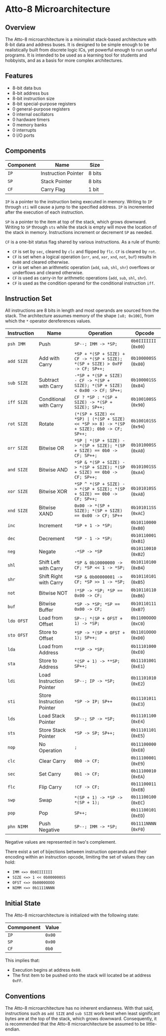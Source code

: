 # Atto-8 Microarchitecture

## Overview

The Atto-8 microarchitecture is a minimalist stack-based architecture with 8-bit data and address buses. It is designed to be simple enough to be realistically built from discrete logic ICs, yet powerful enough to run useful programs. It is intended to be used as a learning tool for students and hobbyists, and as a basis for more complex architectures.

## Features

- 8-bit data bus
- 8-bit address bus
- 8-bit instruction size
- 8-bit special-purpose registers
- 0 general-purpose registers
- 0 internal oscillators
- 0 hardware timers
- 0 memory banks
- 0 interrupts
- 0 I/O ports

## Components

| Component | Name                | Size   |
| --------- | ------------------- | ------ |
| `IP`      | Instruction Pointer | 8 bits |
| `SP`      | Stack Pointer       | 8 bits |
| `CF`      | Carry Flag          | 1 bit  |

`IP` is a pointer to the instruction being executed in memory. Writing to `IP` through `sti` will cause a jump to the specified address. `IP` is incremented after the execution of each instruction.

`SP` is a pointer to the item at top of the stack, which grows downward. Writing to `SP` through `sts` while the stack is empty will move the location of the stack in memory. Instructions increment or decrement `SP` as needed.

`CF` is a one-bit status flag shared by various instructions. As a rule of thumb:

- `CF` is set by `sec`, cleared by `clc` and flipped by `flc`. `CF` is cleared by `rot`.
- `CF` is set when a logical operation (`orr`, `and`, `xor`, `xnd`, `not`, `buf`) results in `0x00` and cleared otherwise.
- `CF` is set when an arithmetic operation (`add`, `sub`, `shl`, `shr`) overflows or underflows and cleared otherwise.
- `CF` is used as carry-in for arithmetic operations (`add`, `sub`, `shl`, `shr`).
- `CF` is used as the condition operand for the conditional instruction `iff`.

## Instruction Set

All instructions are 8 bits in length and most operands are sourced from the stack. The architecture assumes memory of the shape `[u8; 0x100]`, from which the `*` operator dereferences values.

| Instruction | Name                      | Operation                                                                               | Opcode                |
| ----------- | ------------------------- | --------------------------------------------------------------------------------------- | --------------------- |
| `psh IMM`   | Push                      | `SP--; IMM -> *SP;`                                                                     | `0b0IIIIIII` (`0x00`) |
| `add SIZE`  | Add with Carry            | `*SP + *(SP + SIZE) + CF -> *(SP + SIZE); *(SP + SIZE) > 0xFF -> CF; SP++;`             | `0b100000SS` (`0x80`) |
| `sub SIZE`  | Subtract with Carry       | `-*SP + *(SP + SIZE) - CF -> *(SP + SIZE); *(SP + SIZE) < 0x00 -> CF; SP++;`            | `0b100001SS` (`0x84`) |
| `iff SIZE`  | Conditional with Carry    | `CF ? *SP : *(SP + SIZE) -> *(SP + SIZE); SP++;`                                        | `0b100100SS` (`0x90`) |
| `rot SIZE`  | Rotate                    | `(*(SP + SIZE) << *SP) \| (*(SP + SIZE) << *SP >> 8) -> *(SP + SIZE); 0b0 -> CF; SP++;` | `0b100101SS` (`0x94`) |
| `orr SIZE`  | Bitwise OR                | `*SP \| *(SP + SIZE) -> *(SP + SIZE); *(SP + SIZE) == 0b0 -> CF; SP++;`                 | `0b101000SS` (`0xA0`) |
| `and SIZE`  | Bitwise AND               | `*SP & *(SP + SIZE) -> *(SP + SIZE); *(SP + SIZE) == 0b0 -> CF; SP++;`                  | `0b101001SS` (`0xA4`) |
| `xor SIZE`  | Bitwise XOR               | `*SP ^ *(SP + SIZE) -> *(SP + SIZE); *(SP + SIZE) == 0b0 -> CF; SP++;`                  | `0b101010SS` (`0xA8`) |
| `xnd SIZE`  | Bitwise XAND              | `0x00 -> *(SP + SIZE); *(SP + SIZE) == 0x00 -> CF; SP++`                                | `0b101011SS` (`0xAC`) |
| `inc`       | Increment                 | `*SP + 1 -> *SP;`                                                                       | `0b10110000` (`0xB0`) |
| `dec`       | Decrement                 | `*SP - 1 -> *SP;`                                                                       | `0b10110001` (`0xB1`) |
| `neg`       | Negate                    | `-*SP -> *SP`                                                                           | `0b10110010` (`0xB2`) |
| `shl`       | Shift Left with Carry     | `*SP & 0b10000000 -> CF; *SP << 1 -> *SP;`                                              | `0b10110100` (`0xB4`) |
| `shr`       | Shift Right with Carry    | `*SP & 0b00000001 -> CF; *SP >> 1 -> *SP;`                                              | `0b10110101` (`0xB5`) |
| `not`       | Bitwise NOT               | `!*SP -> *SP; *SP == 0x00 -> CF;`                                                       | `0b10110110` (`0xB6`) |
| `buf`       | Bitwise Buffer            | `*SP -> *SP; *SP == 0x00 -> CF;`                                                        | `0b10110111` (`0xB7`) |
| `ldo OFST`  | Load from Offset          | `SP--; *(SP + OFST + 1) -> *SP;`                                                        | `0b1100OOOO` (`0xC0`) |
| `sto OFST`  | Store to Offset           | `*SP -> *(SP + OFST + 1); SP++;`                                                        | `0b1101OOOO` (`0xD0`) |
| `lda`       | Load from Address         | `**SP -> *SP;`                                                                          | `0b11101000` (`0xE0`) |
| `sta`       | Store to Address          | `*(SP + 1) -> **SP; SP++;`                                                              | `0b11101001` (`0xE1`) |
| `ldi`       | Load Instruction Pointer  | `SP--; IP -> *SP;`                                                                      | `0b11101010` (`0xE2`) |
| `sti`       | Store Instruction Pointer | `*SP -> IP; SP++`                                                                       | `0b11101011` (`0xE3`) |
| `lds`       | Load Stack Pointer        | `SP--; SP -> *SP;`                                                                      | `0b11101100` (`0xE4`) |
| `sts`       | Store Stack Pointer       | `*SP -> SP; SP++;`                                                                      | `0b11101101` (`0xE5`) |
| `nop`       | No Operation              | `;`                                                                                     | `0b11100000` (`0xE8`) |
| `clc`       | Clear Carry               | `0b0 -> CF;`                                                                            | `0b11100001` (`0xE9`) |
| `sec`       | Set Carry                 | `0b1 -> CF;`                                                                            | `0b11100010` (`0xEA`) |
| `flc`       | Flip Carry                | `!CF -> CF;`                                                                            | `0b11100011` (`0xEB`) |
| `swp`       | Swap                      | `*(SP + 1) -> *SP -> *(SP + 1);`                                                        | `0b11100100` (`0xEC`) |
| `pop`       | Pop                       | `SP++;`                                                                                 | `0b11100101` (`0xED`) |
| `phn NIMM`  | Push Negative             | `SP--; IMM -> *SP;`                                                                     | `0b1111NNNN` (`0xF0`) |

Negative values are represented in two's complement.

There exist a set of bijections between instruction operands and their encoding within an instruction opcode, limiting the set of values they can hold:

- `IMM <=> 0b0IIIIIII`
- `SIZE <=> 1 << 0b000000SS`
- `OFST <=> 0b0000OOOO`
- `NIMM <=> 0b1111NNNN`

## Initial State

The Atto-8 microarchitecture is initialized with the following state:

| Commponent | Value  |
| ---------- | ------ |
| `IP`       | `0x00` |
| `SP`       | `0x00` |
| `CF`       | `0b0`  |

This implies that:

- Execution begins at address `0x00`.
- The first item to be pushed onto the stack will located be at address `0xFF`.

## Conventions

The Atto-8 microarchitecture has no inherent endianness. With that said, instructions such as `add SIZE` and `sub SIZE` work best when least significant bytes are at the top of the stack, which grows downward. Consequently, it is recommended that the Atto-8 microarchitecture be assumed to be little-endian.
